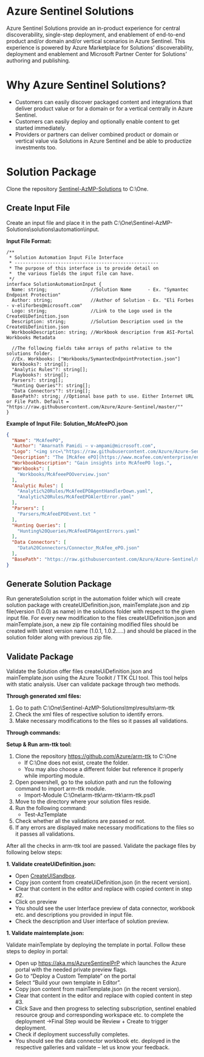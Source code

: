 # Azure Sentinel Solutions 
Azure Sentinel Solutions provide an in-product experience for central discoverability, single-step deployment, and enablement of end-to-end product and/or domain and/or vertical scenarios in Azure Sentinel. This experience is powered by Azure Marketplace for Solutions’ discoverability, deployment and enablement and Microsoft Partner Center for Solutions’ authoring and publishing. 

# Why Azure Sentinel Solutions?
* Customers can easily discover packaged content and integrations that deliver product value or for a domain or for a vertical centrally in Azure Sentinel. 
* Customers can easily deploy and optionally enable content to get started immediately.
* Providers or partners can deliver combined product or domain or vertical value via Solutions in Azure Sentinel and be able to productize investments too.

# Solution Package
Clone the repository [Sentinel-AzMP-Solutions](https://msazure.visualstudio.com/One/_git/Sentinel-AzMP-Solutions) to C:\One.
## Create Input File
Create an input file and place it in the path C:\One\Sentinel-AzMP-Solutions\solutions\automation\input.

**Input File Format:**
```
/**
 * Solution Automation Input File Interface
 * -----------------------------------------------------
 * The purpose of this interface is to provide detail on
 *  the various fields the input file can have.
 */
interface SolutionAutomationInput {
  Name: string;                //Solution Name      - Ex. "Symantec Endpoint Protection"
  Author: string;              //Author of Solution - Ex. "Eli Forbes - v-eliforbes@microsoft.com"
  Logo: string;                //Link to the Logo used in the CreateUiDefinition.json
  Description: string;         //Solution Description used in the CreateUiDefinition.json
  WorkbookDescription: string; //Workbook description from ASI-Portal Workbooks Metadata

  //The following fields take arrays of paths relative to the solutions folder.
  //Ex. Workbooks: ["Workbooks/SymantecEndpointProtection.json"]
  Workbooks?: string[];
  "Analytic Rules"?: string[];
  Playbooks?: string[];
  Parsers?: string[];
  "Hunting Queries"?: string[];
  "Data Connectors"?: string[];
  BasePath?: string; //Optional base path to use. Either Internet URL or File Path. Default = "https://raw.githubusercontent.com/Azure/Azure-Sentinel/master/""
}
```

**Example of Input File: Solution_McAfeePO.json**
```json
{
  "Name": "McAfeePO",
  "Author": "Amarnath Pamidi – v-ampami@microsoft.com",
  "Logo": "<img src=\"https://raw.githubusercontent.com/Azure/Azure-Sentinel/master/Solutions/McAfeeePO/Workbooks/Images/Logo/mcafee_logo.svg\" width=\"75px\" height=\"75px\">",
  "Description": "The [McAfee ePO](https://www.mcafee.com/enterprise/en-in/products/epolicy-orchestrator.html) is a centralized policy management and enforcement for your endpoints and enterprise security products. McAfee ePO monitors and manages your network, detecting threats and protecting endpoints against these threats.",
  "WorkbookDescription": "Gain insights into McAfeePO logs.",
  "Workbooks": [
    "Workbooks/McAfeeePOOverview.json"
  ],
  "Analytic Rules": [
    "Analytic%20Rules/McAfeeEPOAgentHandlerDown.yaml",
    "Analytic%20Rules/McAfeeEPOAlertError.yaml"
  ],
  "Parsers": [
    "Parsers/McAfeeEPOEvent.txt "
  ],
  "Hunting Queries": [
    "Hunting%20Queries/McAfeeEPOAgentErrors.yaml"
  ],
  "Data Connectors": [
    "Data%20Connectors/Connector_McAfee_ePO.json"
  ],
  "BasePath": "https://raw.githubusercontent.com/Azure/Azure-Sentinel/master/Solutions",
}  
```

## Generate Solution Package
Run generateSolution script in the automation folder which will create solution package with createUIDefinition.json, mainTemplate.json and zip file(version (1.0.0) as name) in the solutions folder with respect to the given input file. For every new modification to the files createUIDefinition.json and mainTemplate.json, a new zip file containing modified files should be created with latest version name (1.0.1, 1.0.2…..) and should be placed in the solution folder along with previous zip file.

## Validate Package
Validate the Solution offer files createUiDefinition.json and mainTemplate.json using the Azure Toolkit / TTK CLI tool. This tool helps with static analysis. User can validate package through two methods.

**Through generated xml files:**
1.	Go to path C:\One\Sentinel-AzMP-Solutions\tmp\results\arm-ttk
2.	Check the xml files of respective solution to identify errors.
3.	Make necessary modifications to the files so it passes all validations.

**Through commands:**

**Setup & Run arm-ttk tool:**
1.	Clone the repository https://github.com/Azure/arm-ttk to C:\One 
    *	If C:\One does not exist, create the folder. 
    * You may also choose a different folder but reference it properly while importing module.
1.	Open powershell, go to the solution path and run the following command to import arm-ttk module.
    * Import-Module C:\One\arm-ttk\arm-ttk\arm-ttk.psd1
1.	Move to the directory where your solution files reside.
1.	Run the following command:
    *	Test-AzTemplate
1.	Check whether all the validations are passed or not.
1.	If any errors are displayed make necessary modifications to the files so it passes all validations.

After all the checks in arm-ttk tool are passed. Validate the package files by following below steps:

**1.	Validate createUiDefinition.json:**
  * Open [CreateUISandbox](https://portal.azure.com/?feature.customPortal=false#blade/Microsoft_Azure_CreateUIDef/SandboxBlade).
  * Copy json content from createUiDefinition.json (in the recent version).
  * Clear that content in the editor and replace with copied content in step #2.
  * Click on preview
  * You should see the user Interface preview of data connector, workbook etc. and descriptions you provided in input file.
  * Check the description and User interface of solution preview.

**1.	Validate maintemplate.json:**

Validate mainTemplate by deploying the template in portal. 
Follow these steps to deploy in portal:
  * Open up https://aka.ms/AzureSentinelPrP which launches the Azure portal with the needed private preview flags.
  * Go to “Deploy a Custom Template” on the portal
  * Select “Build your own template in Editor”.
  * Copy json content from mainTemplate.json (in the recent version).
  * Clear that content in the editor and replace with copied content in step #3.
  * Click Save and then progress to selecting subscription, sentinel enabled resource group and corresponding workspace etc. to complete the deployment ->Final Step would be Review + Create to trigger deployment.
  * Check if deployment successfully completes.
  * You should see the data connector workbook etc. deployed in the respective galleries and validate – let us know your feedback.







